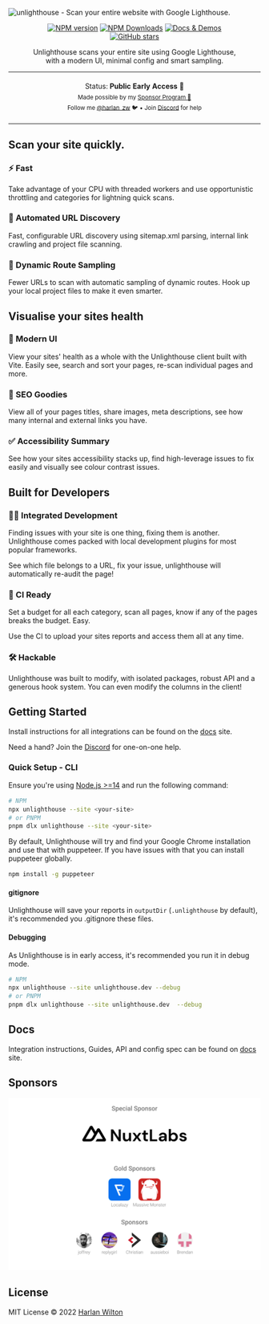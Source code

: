 ![unlighthouse - Scan your entire website with Google Lighthouse.](https://next.unlighthouse.dev/og.png)
<p align="center">
<a href="https://www.npmjs.com/package/@unlighthouse/core" target="__blank"><img src="https://img.shields.io/npm/v/@unlighthouse/core?color=2B90B6&label=" alt="NPM version"></a>
<a href="https://www.npmjs.com/package/@unlighthouse/core" target="__blank"><img alt="NPM Downloads" src="https://img.shields.io/npm/dm/@unlighthouse/core?color=349dbe&label="></a>
<a href="https://unlighthouse.dev/" target="__blank"><img src="https://img.shields.io/static/v1?label=&message=docs%20%26%20demos&color=45b8cd" alt="Docs & Demos"></a>
<br>
<a href="https://github.com/harlan-zw/unlighthouse" target="__blank"><img alt="GitHub stars" src="https://img.shields.io/github/stars/harlan-zw/unlighthouse?style=social"></a>
</p>


<p align="center">
Unlighthouse scans your entire site using Google Lighthouse,<br> with a modern UI, minimal config and smart sampling.
</p>

<p align="center">
<table>
<tbody>
<td align="center">
<img width="2000" height="0" /><br>
Status: <b>Public Early Access 🎉</b><br>
<sub>Made possible by my <a href="https://github.com/sponsors/harlan-zw">Sponsor Program 💖</a><br> Follow me <a href="https://twitter.com/harlan_zw">@harlan_zw</a> 🐦 • Join <a href="https://discord.gg/275MBUBvgP">Discord</a> for help</sub><br>
<img width="2000" height="0" />
</td>
</tbody>
</table>
</p>


## Scan your site quickly.

### ⚡️ Fast

Take advantage of your CPU with threaded workers and use opportunistic throttling and categories for lightning quick scans.

### 🐞 Automated URL Discovery

Fast, configurable URL discovery using sitemap.xml parsing, internal link crawling and project file scanning.

### ️🍣 Dynamic Route Sampling

Fewer URLs to scan with automatic sampling of dynamic routes. Hook up your local project files to make it even smarter.

## Visualise your sites health

### 🌈 Modern UI

View your sites' health as a whole with the Unlighthouse client built with Vite. Easily see, search and sort your pages, re-scan individual pages and more.

### 🍬️ SEO Goodies

View all of your pages titles, share images, meta descriptions, see how many internal and external links you have.

### ✅️ Accessibility Summary

See how your sites accessibility stacks up, find high-leverage issues to fix easily and visually see colour contrast issues.

## Built for Developers

### 🧑‍💻 Integrated Development

Finding issues with your site is one thing, fixing them is another. Unlighthouse comes packed with local development plugins for most
popular frameworks.

See which file belongs to a URL, fix your issue, unlighthouse will automatically re-audit the page!

### 🤖 CI Ready

Set a budget for all each category, scan all pages, know if any of the pages breaks the budget. Easy.

Use the CI to upload your sites reports and access them all at any time.

### 🛠 Hackable

Unlighthouse was built to modify, with isolated packages, robust API and a generous hook system. 
You can even modify the columns in the client!

## Getting Started

Install instructions for all integrations can be found on the [docs](https://unlighthouse.dev/) site.

Need a hand? Join the [Discord](https://unlighthouse.dev/chat) for one-on-one help.

### Quick Setup - CLI

Ensure you're using [Node.js >=14](https://nodejs.org/) and run the following command:

```bash
# NPM
npx unlighthouse --site <your-site>
# or PNPM
pnpm dlx unlighthouse --site <your-site>
```

By default, Unlighthouse will try and find your Google Chrome installation and use that with puppeteer.
If you have issues with that you can install puppeteer globally.

```bash
npm install -g puppeteer
```

#### gitignore

Unlighthouse will save your reports in `outputDir` (`.unlighthouse` by default),
it's recommended you .gitignore these files.

#### Debugging

As Unlighthouse is in early access, it's recommended you run it in debug mode.

```bash
# NPM
npx unlighthouse --site unlighthouse.dev --debug
# or PNPM
pnpm dlx unlighthouse --site unlighthouse.dev  --debug
```

## Docs

Integration instructions, Guides, API and config spec can be found on [docs](https://unlighthouse.dev/) site.

## Sponsors

<p align="center">
  <a href="https://raw.githubusercontent.com/harlan-zw/static/main/sponsors.svg">
    <img src='https://raw.githubusercontent.com/harlan-zw/static/main/sponsors.svg'/>
  </a>
</p>

## License

MIT License © 2022 [Harlan Wilton](https://github.com/harlan-zw)
